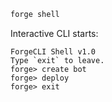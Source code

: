 ```sh
forge shell
  ```
  Interactive CLI starts:
  ```
  ForgeCLI Shell v1.0
  Type `exit` to leave.
  forge> create bot
  forge> deploy
  forge> exit
  ```